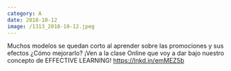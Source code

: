 ```yaml
--- 
category: A 
date: 2018-10-12 
image: /1313_2018-10-12.jpeg 
--- 
```


Muchos modelos se quedan corto al aprender sobre las promociones y sus efectos ¿Cómo mejorarlo? ¡Ven a la clase Online que voy a dar bajo nuestro concepto de EFFECTIVE LEARNING! https://lnkd.in/emMEZ5b